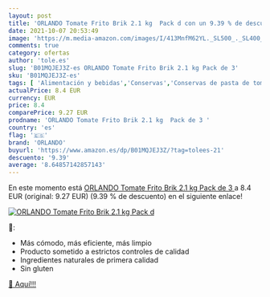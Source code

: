 ```yaml
---
layout: post
title: 'ORLANDO Tomate Frito Brik 2.1 kg  Pack d con un 9.39 % de descuento'
date: 2021-10-07 20:53:49
image: 'https://m.media-amazon.com/images/I/413MnfM62YL._SL500_._SL400_.jpg'
comments: true
category: ofertas
author: 'tole.es'
slug: 'B01MQJEJ3Z-es ORLANDO Tomate Frito Brik 2.1 kg Pack de 3'
sku: 'B01MQJEJ3Z-es'
tags: [ 'Alimentación y bebidas','Conservas','Conservas de pasta de tomate','Conservas de tomates','Conservas de verduras','orlando', ]
actualPrice: 8.4 EUR
currency: EUR
price: 8.4
comparePrice: 9.27 EUR
prodname: 'ORLANDO Tomate Frito Brik 2.1 kg  Pack de 3 '
country: 'es'
flag: '🇪🇸'
brand: 'ORLANDO'
buyurl: 'https://www.amazon.es/dp/B01MQJEJ3Z/?tag=tolees-21'
descuento: '9.39'
average: '8.64857142857143'
---
```


En este momento está [ORLANDO Tomate Frito Brik 2.1 kg  Pack de 3 ](https://www.amazon.es/dp/B01MQJEJ3Z/?tag=tolees-21) a 8.4 EUR (original: 9.27 EUR) (9.39 %  de descuento) en el siguiente enlace!

[![ORLANDO Tomate Frito Brik 2.1 kg  Pack d](https://m.media-amazon.com/images/I/413MnfM62YL._SL500_._SL400_.jpg)](https://www.amazon.es/dp/B01MQJEJ3Z/?tag=tolees-21)

🔎:

- Más cómodo, más eficiente, más limpio
- Producto sometido a estrictos controles de calidad
- Ingredientes naturales de primera calidad
- Sin gluten

[🛒 Aquí!!!](https://www.amazon.es/dp/B01MQJEJ3Z/?tag=tolees-21)
